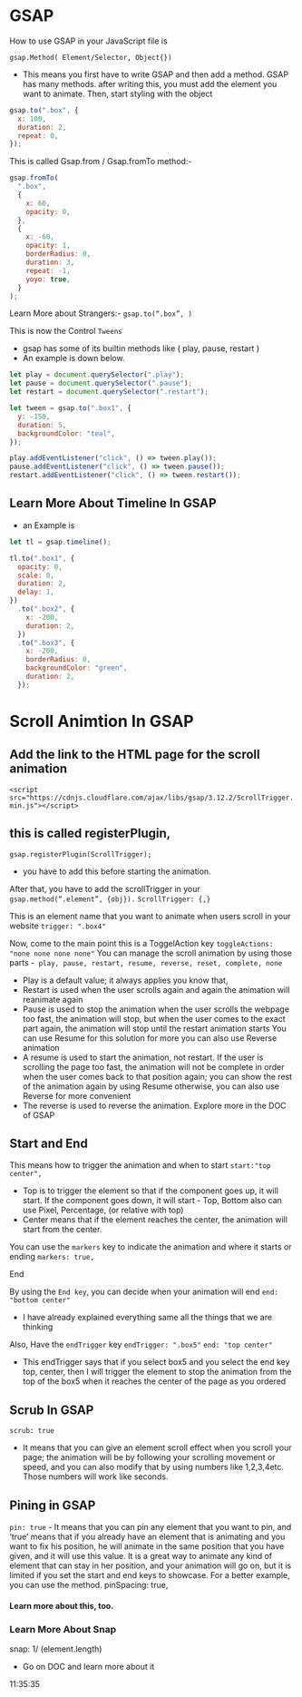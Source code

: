 # GSAP


How to use GSAP in your JavaScript file is 

`gsap.Method( Element/Selector, Object{})`

- This means you first have to write GSAP and then add a method. GSAP has many methods. after writing this, you must add the element you want to animate. Then, start styling with the object

```js
gsap.to(".box", {
  x: 100,
  duration: 2,
  repeat: 0,
});
```

This is called Gsap.from / Gsap.fromTo method:-
```js
gsap.fromTo(
  ".box",
  {
    x: 60,
    opacity: 0,
  },
  {
    x: -60,
    opacity: 1,
    borderRadius: 0,
    duration: 3,
    repeat: -1,
    yoyo: true,
  }
);
```


Learn More about Strangers:-
`gsap.to(“.box”, )`



This is now the Control `Tweens`
- gsap has some of its builtin methods like ( play, pause, restart )
- An example is down below.
```js
let play = document.querySelector(".play");
let pause = document.querySelector(".pause");
let restart = document.querySelector(".restart");

let tween = gsap.to(".box1", {
  y: -150,
  duration: 5,
  backgroundColor: "teal",
});

play.addEventListener("click", () => tween.play());
pause.addEventListener("click", () => tween.pause());
restart.addEventListener("click", () => tween.restart());
```

## Learn More About Timeline In GSAP 
- an Example is 
```js
let tl = gsap.timeline();

tl.to(".box1", {
  opacity: 0,
  scale: 0,
  duration: 2,
  delay: 1,
})
  .to(".box2", {
    x: -200,
    duration: 2,
  })
  .to(".box3", {
    x: -200,
    borderRadius: 0,
    backgroundColor: "green",
    duration: 2,
  });
```



# Scroll Animtion In GSAP

## Add the link to the HTML page for the scroll animation
  `<script src="https://cdnjs.cloudflare.com/ajax/libs/gsap/3.12.2/ScrollTrigger.min.js"></script>`

## this is called registerPlugin, 
`gsap.registerPlugin(ScrollTrigger);`
- you have to add this before starting the animation.

After that, you have to add the scrollTrigger in your` gsap.method(“.element”, {obj}).`
`ScrollTrigger: {,}`

This is an element name that you want to animate when users scroll in your website 
`trigger: ".box4"`

Now, come to the main point this is a ToggelAction key 
`toggleActions: "none none none none"`
You can manage the scroll animation by using those parts -` play, pause, restart, resume, reverse, reset, complete, none`
- Play is a default value; it always applies you know that,
- Restart is used when the user scrolls again and again the animation will reanimate again 
- Pause is used to stop the animation when the user scrolls the webpage too fast, the animation will stop, but when the user comes to the exact part again, the animation will stop until the restart animation starts You can use Resume for this solution for more you can also use Reverse animation 
- A resume is used to start the animation, not restart. If the user is scrolling the page too fast, the animation will not be complete in order when the user comes back to that position again; you can show the rest of the animation again by using Resume otherwise, you can also use Reverse for more convenient 
- The reverse is used to reverse the animation.
Explore more in the DOC of GSAP



## Start and End

This means how to trigger the animation and when to start 
`start:"top center",`
-  Top is to trigger the element so that if the component goes up, it will start. If the component goes down, it will start - Top, Bottom also can use Pixel, Percentage, (or relative with top)
- Center means that if the element reaches the center, the animation will start from the center.


You can use the `markers` key to indicate the animation and where it starts or ending 
`markers: true,`


End

By using the `End key`, you can decide when your animation will end 
`end: "bottom center"`
- I have already explained everything same all the things that we are thinking 


Also, Have the `endTrigger` key 
`endTrigger: ".box5"`
`end: "top center"`
- This endTrigger says that if you select box5 and you select the end key top, center, then I will trigger the element to stop the animation from the top of the box5 when it reaches the center of the page as you ordered 


## Scrub In GSAP 
 `scrub: true`
* It means that you can give an element scroll effect when you scroll your page; the animation will be by following your scrolling movement or speed, and you can also modify that by using numbers like 1,2,3,4etc. Those numbers will work like seconds. 



## Pining in GSAP
`pin: true`
    - It means that you can pin any element that you want to pin, and ‘true’ means that if you already have an element that is animating and you want to fix his position, he will animate in the same position that you have given, and it will use this value. It is a great way to animate any kind of element that can stay in her position, and your animation will go on, but it is limited if you set the start and end keys to showcase. For a better example, you can use the method. 
pinSpacing: true,
#### Learn more about this, too.


### Learn More About Snap
snap: 1/ (element.length)
- Go on DOC and learn more about it 





11:35:35
